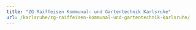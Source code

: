 ```yaml
---
title: "ZG Raiffeisen Kommunal- und Gartentechnik Karlsruhe"
url: /karlsruhe/zg-raiffeisen-kommunal-und-gartentechnik-karlsruhe/
---
```

